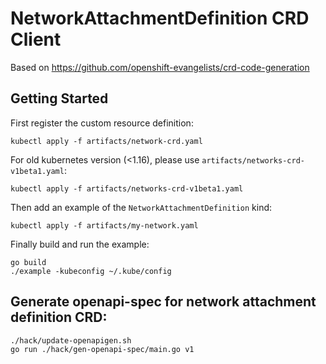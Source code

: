 # NetworkAttachmentDefinition CRD Client

Based on https://github.com/openshift-evangelists/crd-code-generation

## Getting Started

First register the custom resource definition:

```
kubectl apply -f artifacts/network-crd.yaml
```

For old kubernetes version (<1.16), please use `artifacts/networks-crd-v1beta1.yaml`:

```
kubectl apply -f artifacts/networks-crd-v1beta1.yaml
```

Then add an example of the `NetworkAttachmentDefinition` kind:

```
kubectl apply -f artifacts/my-network.yaml
```

Finally build and run the example:

```
go build
./example -kubeconfig ~/.kube/config
```
## Generate openapi-spec for network attachment definition CRD:
```
./hack/update-openapigen.sh
go run ./hack/gen-openapi-spec/main.go v1
```